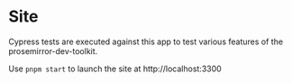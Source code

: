 # Site

Cypress tests are executed against this app to test various features of the prosemirror-dev-toolkit.

Use `pnpm start` to launch the site at http://localhost:3300
